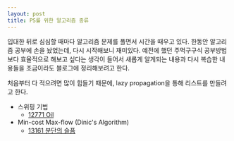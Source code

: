 ```yaml
---
layout: post
title: PS를 위한 알고리즘 종류
---
```


입대한 뒤로 심심할 때마다 알고리즘 문제를 풀면서 시간을 때우고 있다. 한동안 알고리즘 공부에 손을 놨었는데, 다시 시작해보니 재미있다. 예전에 했던 주먹구구식 공부방법보다 효율적으로 해보고 싶다는 생각이 들어서 새롭게 알게되는 내용과 다시 복습한 내용들을 조금이라도 블로그에 정리해보려고 한다.

처음부터 다 적으려면 많이 힘들기 때문에, lazy propagation을 통해 리스트를 만들려고 한다. 

*	스위핑 기법
	*	[12771 Oil](https://www.acmicpc.net/problem/12771)
* Min-cost Max-flow (Dinic's Algorithm)
	* [13161 분단의 슬픔](https://www.acmicpc.net/problem/13161)
<!--stackedit_data:
eyJoaXN0b3J5IjpbLTgyOTQyODM4Ml19
-->